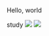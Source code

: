 Hello, world

study
<img src="https://img.shields.io/badge/JAVA-007396?style=flat-square&logo=java&logoColor=white"/>
<img src="https://img.shields.io/badge/HTML5-E34f26?style=flat-square&logo=HTML5&logoColor=white"/>
